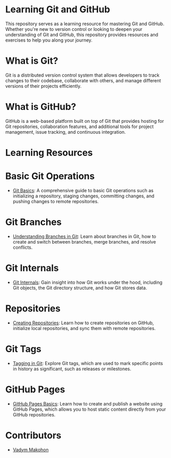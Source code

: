 # Learning Git and GitHub

This repository serves as a learning resource for mastering Git and GitHub. Whether you're new to version control or looking to deepen your understanding of Git and GitHub, this repository provides resources and exercises to help you along your journey.

# What is Git?

Git is a distributed version control system that allows developers to track changes to their codebase, collaborate with others, and manage different versions of their projects efficiently.

# What is GitHub?

GitHub is a web-based platform built on top of Git that provides hosting for Git repositories, collaboration features, and additional tools for project management, issue tracking, and continuous integration.

# Learning Resources

# Basic Git Operations
- [Git Basics](https://git-scm.com/book/en/v2/Getting-Started-Git-Basics): A comprehensive guide to basic Git operations such as initializing a repository, staging changes, committing changes, and pushing changes to remote repositories.

# Git Branches
- [Understanding Branches in Git](https://git-scm.com/book/en/v2/Git-Branching-Branches-in-a-Nutshell): Learn about branches in Git, how to create and switch between branches, merge branches, and resolve conflicts.

# Git Internals
- [Git Internals](https://git-scm.com/book/en/v2/Git-Internals-Git-Objects): Gain insight into how Git works under the hood, including Git objects, the Git directory structure, and how Git stores data.

# Repositories
- [Creating Repositories](https://docs.github.com/en/get-started/quickstart/create-a-repo): Learn how to create repositories on GitHub, initialize local repositories, and sync them with remote repositories.

# Git Tags
- [Tagging in Git](https://git-scm.com/book/en/v2/Git-Basics-Tagging): Explore Git tags, which are used to mark specific points in history as significant, such as releases or milestones.

# GitHub Pages
- [GitHub Pages Basics](https://docs.github.com/en/pages/getting-started-with-github-pages/creating-a-github-pages-site): Learn how to create and publish a website using GitHub Pages, which allows you to host static content directly from your GitHub repositories.

# Contributors
- [Vadym Makohon](https://github.com/VadymMakohon)
